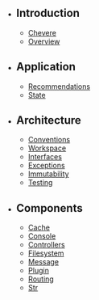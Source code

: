 - ## Introduction
    - [Chevere](introduction/chevere.md)
    - [Overview](architecture/overview.md)
- ## Application
    - [Recommendations](application/recommendations.md)
    - [State](application/state.md)
- ## Architecture
    - [Conventions](architecture/conventions.md)
    - [Workspace](architecture/workspace.md)
    - [Interfaces](architecture/interfaces.md)
    - [Exceptions](architecture/exceptions.md)
    - [Immutability](architecture/immutability.md)
    - [Testing](architecture/testing.md)
- ## Components
    - [Cache](components/cache.md)
    - [Console](components/console.md)
    - [Controllers](components/controllers.md)
    - [Filesystem](components/filesystem.md)
    - [Message](components/message.md)
    - [Plugin](components/plugin.md)
    - [Routing](components/routing.md)
    - [Str](components/str.md)

